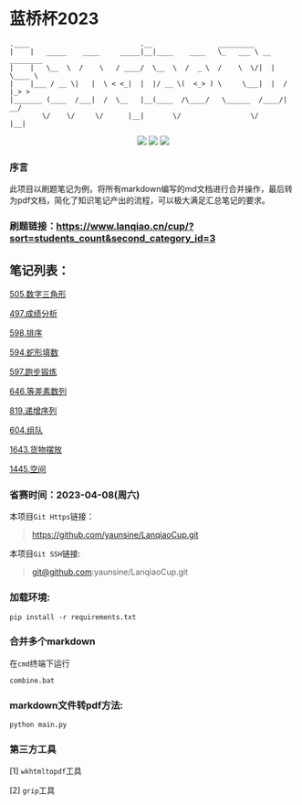 # 蓝桥杯2023
```
.____                           .__                _________               
|    |   _____    ____     _____|__|____    ____   \_   ___ \ __ ________  
|    |   \__  \  /    \   / ____/  \__  \  /  _ \  /    \  \/|  |  \____ \ 
|    |___ / __ \|   |  \ < <_|  |  |/ __ \(  <_> ) \     \___|  |  /  |_> >
|_______ (____  /___|  /  \__   |__(____  /\____/   \______  /____/|   __/ 
        \/    \/     \/      |__|       \/                 \/      |__|    
```

<div style="text-align: center">
    <img src="https://img.shields.io/badge/语言-python3.7-orange.svg"/>
    <img src="https://img.shields.io/badge/运行终端-Windows-yellow.svg"/>
    <img src="https://img.shields.io/badge/开源协议-MIT协议-green.svg"/>
</div>

### 序言
此项目以刷题笔记为例，将所有markdown编写的md文档进行合并操作，最后转为pdf文档，简化了知识笔记产出的流程，可以极大满足汇总笔记的要求。

### 刷题链接：https://www.lanqiao.cn/cup/?sort=students_count&second_category_id=3


## 笔记列表：

[505.数字三角形](page/505NumberThreeAngle.md)

[497.成绩分析](page/497Grade.md)

[598.排序](page/598Sort.md)

[594.蛇形填数](page/SnakeFillin-594.md)

[597.跑步锻炼](page/RunExercise-597.md)

[646.等差素数列](page/IsochromaticPrimeSequence-646.md)

[819.递增序列](page/IncrementalSequence-819.md)

[604.组队](page/OrganizeATeam-604.md)

[1643.货物摆放](page/GoodsPlacement-1463.md)

[1445.空间](page/1445Space.md)


### 省赛时间：2023-04-08(周六)

本项目`Git Https`链接：
> https://github.com/yaunsine/LanqiaoCup.git


本项目`Git SSH`链接:
> git@github.com:yaunsine/LanqiaoCup.git


### 加载环境:
```shell
pip install -r requirements.txt
```

### 合并多个markdown
在`cmd`终端下运行
```shell
combine.bat
```

### markdown文件转pdf方法:
```shell
python main.py
```


### 第三方工具
[1] `wkhtmltopdf`工具

[2] `grip`工具



